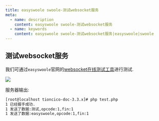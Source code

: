 ```yaml
---
title: easyswoole swoole-测试websocket服务
meta:
  - name: description
    content: easyswoole swoole-测试websocket服务
  - name: keywords
    content: easyswoole swoole-测试websocket服务|easyswoole|swoole
---
```


## 测试websocket服务
我们可通过`easyswoole`官网的[websocket在线测试工具](http://www.easyswoole.com/wstool.html)进行测试.   

![](/Images/Swoole/Server/websocketTest.png)

服务器输出:  
```bash
[root@localhost tioncico-doc-3.3.x]# php test.php 
1 已经握手成功.
1 发送了数据:测试,opcode:1,fin:1
1 发送了数据:easyswoole,opcode:1,fin:1
```
